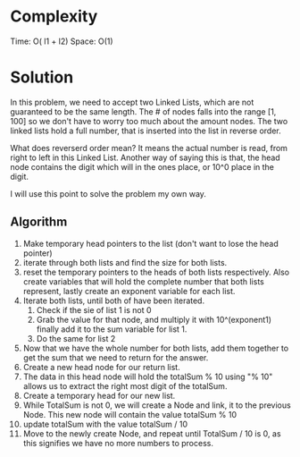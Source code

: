 # Complexity
Time: O( l1 + l2)
Space: O(1)
# Solution
In this problem, we need to accept two Linked Lists, which are not guaranteed to be the same length. The  # of nodes falls into the range [1, 100] so we don't have to worry too much about the amount nodes. The two linked lists hold a full number, that is inserted into the list in reverse order.

What does reverserd order mean?
It means the actual number is read, from right to left in this Linked List. Another way of saying this is that, the head node contains the digit which will in the ones place, or 10^0 place in the digit.

I will use this point to solve the problem my own way.

## Algorithm
1. Make temporary head pointers to the list (don't want to lose the head pointer)
2.  iterate through both lists and find the size for both lists.
3.  reset the temporary pointers to the heads of both lists respectively. Also create variables that will hold the complete number that both lists represent, lastly create an exponent variable for each list.
4. Iterate both lists, until both of have been iterated. 
	1. Check if the sie of list 1 is not 0
	2. Grab the value for that node,  and multiply it with  10^(exponent1) finally add it to the sum variable for  list 1.
	3. Do the same for list 2
5. Now that we have the whole number for both lists, add them together to get the sum that we need to return for the answer.
6. Create a new head node for our return list.
7. The data in this head node will hold the totalSum % 10 using "% 10" allows us to extract the right most digit of the totalSum.
8. Create a temporary head for our new list.
9. While TotalSum is not 0, we will  create a Node and link, it to the previous Node. This new node will contain the value totalSum % 10
10. update totalSum with the value totalSum / 10
11. Move to the newly create Node, and repeat until TotalSum  / 10 is 0, as this signifies we have no more numbers to process.